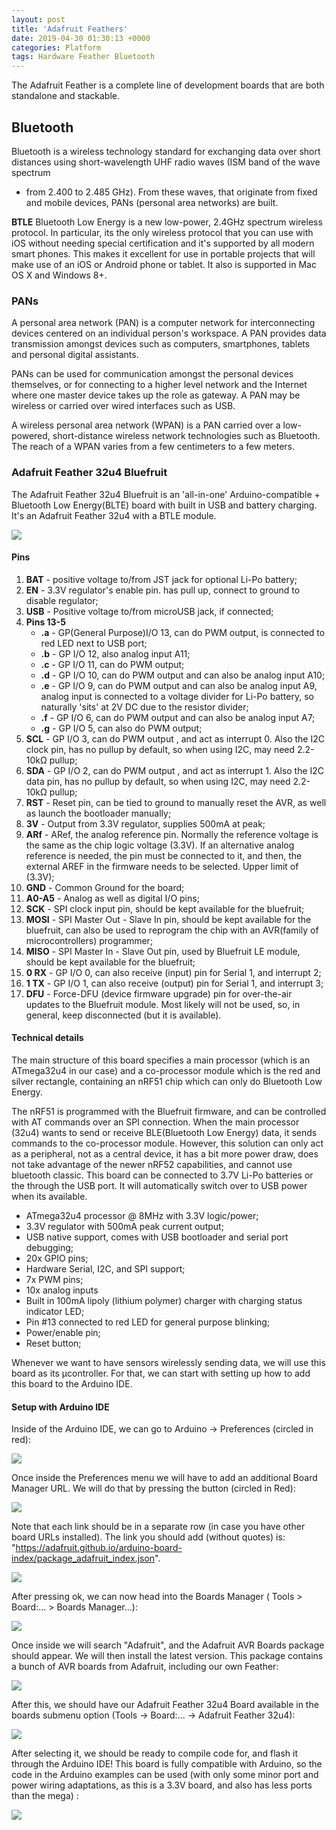 ```yaml
---
layout: post
title: 'Adafruit Feathers'
date: 2019-04-30 01:30:13 +0000
categories: Platform
tags: Hardware Feather Bluetooth
---
```


The Adafruit Feather is a complete line of development boards that are both
standalone and stackable.

## Bluetooth

Bluetooth is a wireless technology standard for exchanging data over short
distances using short-wavelength UHF radio waves (ISM band of the wave spectrum

- from 2.400 to 2.485 GHz). From these waves, that originate from fixed and
  mobile devices, PANs (personal area networks) are built.

**BTLE**
Bluetooth Low Energy is a new low-power, 2.4GHz spectrum wireless protocol. In
particular, its the only wireless protocol that you can use with iOS without
needing special certification and it's supported by all modern smart phones.
This makes it excellent for use in portable projects that will make use of an
iOS or Android phone or tablet. It also is supported in Mac OS X and Windows 8+.

### PANs

A personal area network (PAN) is a computer network for interconnecting devices
centered on an individual person's workspace. A PAN provides data transmission
amongst devices such as computers, smartphones, tablets and personal digital
assistants.

PANs can be used for communication amongst the personal devices themselves, or
for connecting to a higher level network and the Internet where one master
device takes up the role as gateway. A PAN may be wireless or carried over
wired interfaces such as USB.

A wireless personal area network (WPAN) is a PAN carried over a low-powered,
short-distance wireless network technologies such as Bluetooth. The reach of a
WPAN varies from a few centimeters to a few meters.

### Adafruit Feather 32u4 Bluefruit

The Adafruit Feather 32u4 Bluefruit is an 'all-in-one' Arduino-compatible + Bluetooth
Low Energy(BLTE) board with built in USB and battery charging. It's an Adafruit
Feather 32u4 with a BTLE module.

![](/docs/assets/res/feather_1.png)

#### Pins

1. **BAT** - positive voltage to/from JST jack for optional Li-Po battery;
2. **EN** - 3.3V regulator's enable pin. has pull up, connect to ground
   to disable regulator;
3. **USB** - Positive voltage to/from microUSB jack, if connected;
4. **Pins 13-5**
   - **.a** - GP(General Purpose)I/O 13, can do PWM output, is connected to red
     LED next to USB port;
   - **.b** - GP I/O 12, also analog input A11;
   - **.c** - GP I/O 11, can do PWM output;
   - **.d** - GP I/O 10, can do PWM output and can also be analog input A10;
   - **.e** - GP I/O 9, can do PWM output and can also be analog input A9,
     analog input is connected to a voltage divider for Li-Po battery, so naturally
     'sits' at 2V DC due to the resistor divider;
   - **.f** - GP I/O 6, can do PWM output and can also be analog input A7;
   - **.g** - GP I/O 5, can also do PWM output;
5. **SCL** - GP I/O 3, can do PWM output , and act as interrupt 0. Also the I2C
   clock pin, has no pullup by default, so when using I2C, may need 2.2-10kΩ pullup;
6. **SDA** - GP I/O 2, can do PWM output , and act as interrupt 1. Also the I2C
   data pin, has no pullup by default, so when using I2C, may need 2.2-10kΩ pullup;
7. **RST** - Reset pin, can be tied to ground to manually reset the AVR, as well
   as launch the bootloader manually;
8. **3V** - Output from 3.3V regulator, supplies 500mA at peak;
9. **ARf** - ARef, the analog reference pin. Normally the reference voltage is
   the same as the chip logic voltage (3.3V). If an alternative analog reference
   is needed, the pin must be connected to it, and then, the external AREF in the
   firmware needs to be selected. Upper limit of (3.3V);
10. **GND** - Common Ground for the board;
11. **A0-A5** - Analog as well as digital I/O pins;
12. **SCK** - SPI clock input pin, should be kept available for the bluefruit;
13. **MOSI** - SPI Master Out - Slave In pin, should be kept available for the
    bluefruit, can also be used to reprogram the chip with an AVR(family of
    microcontrollers) programmer;
14. **MISO** - SPI Master In - Slave Out pin, used by Bluefruit LE module,
    should be kept available for the bluefruit;
15. **0 RX** - GP I/O 0, can also receive (input) pin for Serial 1, and interrupt 2;
16. **1 TX** - GP I/O 1, can also receive (output) pin for Serial 1, and interrupt 3;
17. **DFU** - Force-DFU (device firmware upgrade) pin for over-the-air updates
    to the Bluefruit module. Most likely will not be used, so, in general, keep
    disconnected (but it is available).

#### Technical details

The main structure of this board specifies a main processor (which is an ATmega32u4
in our case) and a co-processor module which is the red and silver rectangle,
containing an nRF51 chip which can only do Bluetooth Low Energy.

The nRF51 is programmed with the Bluefruit firmware, and can be controlled with AT
commands over an SPI connection. When the main processor (32u4) wants to send or
receive BLE(Bluetooth Low Energy) data, it sends commands to the co-processor
module. However, this solution can only act as a peripheral, not as a central
device, it has a bit more power draw, does not take advantage of the newer nRF52
capabilities, and cannot use bluetooth classic.
This board can be connected to 3.7V Li-Po batteries or the through the USB port.
It will automatically switch over to USB power when its available.

- ATmega32u4 processor @ 8MHz with 3.3V logic/power;
- 3.3V regulator with 500mA peak current output;
- USB native support, comes with USB bootloader and serial port debugging;
- 20x GPIO pins;
- Hardware Serial, I2C, and SPI support;
- 7x PWM pins;
- 10x analog inputs
- Built in 100mA lipoly (lithium polymer) charger with charging status indicator LED;
- Pin #13 connected to red LED for general purpose blinking;
- Power/enable pin;
- Reset button;

Whenever we want to have sensors wirelessly sending data, we will use this board
as its µcontroller. For that, we can start with setting up how to add this board
to the Arduino IDE.

#### Setup with Arduino IDE

Inside of the Arduino IDE, we can go to Arduino -> Preferences (circled in red):

![](/docs/assets/res/feather_2.png)

Once inside the Preferences menu we will have to add an additional Board Manager
URL. We will do that by pressing the button (circled in Red):

![](/docs/assets/res/feather_3.png)

Note that each link should be in a separate row (in case you have other board URLs
installed). The link you should add (without quotes) is:
"https://adafruit.github.io/arduino-board-index/package_adafruit_index.json".

![](/docs/assets/res/feather_4.png)

After pressing ok, we can now head into the Boards Manager ( Tools > Board:... >
Boards Manager...):

![](/docs/assets/res/feather_5.png)

Once inside we will search "Adafruit", and the Adafruit AVR Boards package should
appear. We will then install the latest version. This package contains a bunch of
AVR boards from Adafruit, including our own Feather:

![](/docs/assets/res/feather_6.png)

After this, we should have our Adafruit Feather 32u4 Board available in the boards
submenu option (Tools -> Board:... -> Adafruit Feather 32u4):

![](/docs/assets/res/feather_7.png)

After selecting it, we should be ready to compile code for, and flash it through
the Arduino IDE! This board is fully compatible with Arduino, so the code in the
Arduino examples can be used (with only some minor port and power wiring adaptations,
as this is a 3.3V board, and also has less ports than the mega) :

![](/docs/assets/res/feather_8.png)
